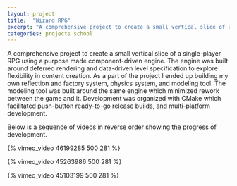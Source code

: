 ```yaml
---
layout: project
title:  "Wizard RPG"
excerpt: "A comprehensive project to create a small vertical slice of a single-player RPG using a purpose made component-driven engine. The engine was built around deferred rendering and data-driven level specification to explore flexibility in content creation."
categories: projects school
---
```


A comprehensive project to create a small vertical slice of a single-player RPG using a purpose made component-driven engine. The engine was built around deferred rendering and data-driven level specification to explore flexibility in content creation. As a part of the project I ended up building my own reflection and factory system, physics system, and modeling tool. The modeling tool was built around the same engine which minimized rework between the game and it. Development was organized with CMake which facilitated push-button ready-to-go release builds, and multi-platform development.

Below is a sequence of videos in reverse order showing the progress of development.

{% vimeo_video 46199285 500 281 %}

{% vimeo_video 45263986 500 281 %}

{% vimeo_video 45103199 500 281 %}
